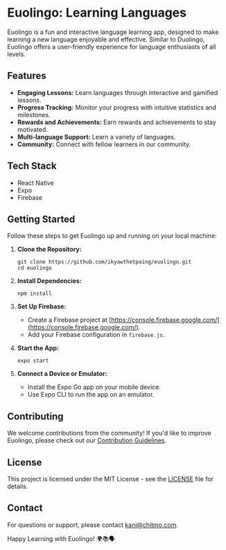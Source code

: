 # Euolingo: Learning Languages

Euolingo is a fun and interactive language learning app, designed to make learning a new language enjoyable and effective. Similar to Duolingo, Euolingo offers a user-friendly experience for language enthusiasts of all levels.

## Features

- **Engaging Lessons:** Learn languages through interactive and gamified lessons.
- **Progress Tracking:** Monitor your progress with intuitive statistics and milestones.
- **Rewards and Achievements:** Earn rewards and achievements to stay motivated.
- **Multi-language Support:** Learn a variety of languages.
- **Community:** Connect with fellow learners in our community.

## Tech Stack

- React Native
- Expo
- Firebase

## Getting Started

Follow these steps to get Euolingo up and running on your local machine:

1. **Clone the Repository:**

   ```
   git clone https://github.com/ikyawthetpaing/euolingo.git
   cd euolingo
   ```

2. **Install Dependencies:**

   ```
   npm install
   ```

3. **Set Up Firebase:**

   - Create a Firebase project at [https://console.firebase.google.com/](https://console.firebase.google.com/).
   - Add your Firebase configuration in `firebase.js`.

4. **Start the App:**

   ```
   expo start
   ```

5. **Connect a Device or Emulator:**
   - Install the Expo Go app on your mobile device.
   - Use Expo CLI to run the app on an emulator.

## Contributing

We welcome contributions from the community! If you'd like to improve Euolingo, please check out our [Contribution Guidelines](CONTRIBUTING.md).

## License

This project is licensed under the MIT License - see the [LICENSE](LICENSE) file for details.

## Contact

For questions or support, please contact [kani@chitmo.com](mailto:kani@chitmo.com).

Happy Learning with Euolingo! 🌍📚🗣️
